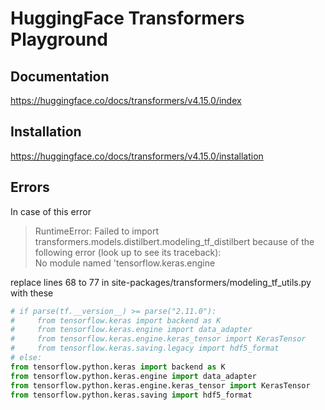 # HuggingFace Transformers Playground

## Documentation

<https://huggingface.co/docs/transformers/v4.15.0/index>

## Installation

<https://huggingface.co/docs/transformers/v4.15.0/installation>

## Errors

In case of this error
> RuntimeError: Failed to import transformers.models.distilbert.modeling_tf_distilbert because of the following error (look up to see its traceback): \
No module named 'tensorflow.keras.engine

replace lines 68 to 77 in site-packages/transformers/modeling_tf_utils.py with these

```python
# if parse(tf.__version__) >= parse("2.11.0"):
#     from tensorflow.keras import backend as K
#     from tensorflow.keras.engine import data_adapter
#     from tensorflow.keras.engine.keras_tensor import KerasTensor
#     from tensorflow.keras.saving.legacy import hdf5_format
# else:
from tensorflow.python.keras import backend as K
from tensorflow.python.keras.engine import data_adapter
from tensorflow.python.keras.engine.keras_tensor import KerasTensor
from tensorflow.python.keras.saving import hdf5_format
```
